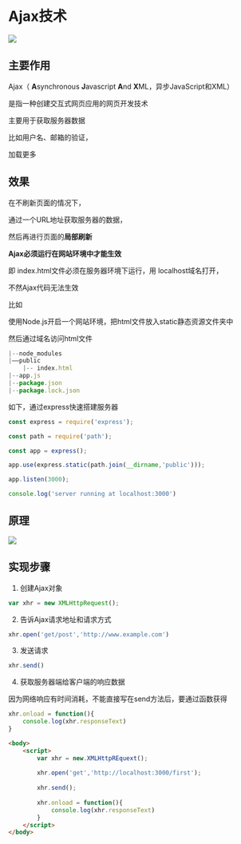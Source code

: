 # Ajax技术

![](https://www.aurigait.com/resources/files/2016/11/ajax_logo.png)



## 主要作用

Ajax（ **A**synchronous **J**avascript **A**nd **X**ML，异步JavaScript和XML）

是指一种创建交互式网页应用的网页开发技术

主要用于获取服务器数据

比如用户名、邮箱的验证，

加载更多



## 效果

在不刷新页面的情况下，

通过一个URL地址获取服务器的数据，

然后再进行页面的**局部刷新**





**Ajax必须运行在网站环境中才能生效**

即 index.html文件必须在服务器环境下运行，用 localhost域名打开，

不然Ajax代码无法生效

 

比如

使用Node.js开启一个网站环境，把html文件放入static静态资源文件夹中

然后通过域名访问html文件

```js
|--node_modules
|——public
	|-- index.html
|--app.js
|--package.json
|--package.lock.json
```

如下，通过express快速搭建服务器

```js
const express = require('express');

const path = require('path');

const app = express();

app.use(express.static(path.join(__dirname,'public')));

app.listen(3000);

console.log('server running at localhost:3000')
```





## 原理

![](https://ss0.bdstatic.com/70cFvHSh_Q1YnxGkpoWK1HF6hhy/it/u=625365557,280187035&fm=26&gp=0.jpg)



## 实现步骤

1. 创建Ajax对象

```js
var xhr = new XMLHttpRequest();
```

2. 告诉Ajax请求地址和请求方式

```js
xhr.open('get/post','http://www.example.com')
```

3. 发送请求

```js
xhr.send()
```

4. 获取服务器端给客户端的响应数据

因为网络响应有时间消耗，不能直接写在send方法后，要通过函数获得

```js
xhr.onload = function(){
    console.log(xhr.responseText)
}
```



```html
<body>
    <script>
        var xhr = new.XMLHttpREquext();
        
        xhr.open('get','http://localhost:3000/first');
        
        xhr.send();
        
        xhr.onload = function(){
            console.log(xhr.responseText)
        }
	</script>
</body>
```